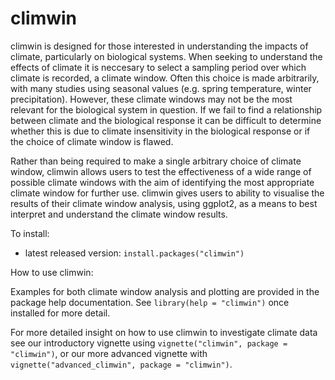 # climwin

climwin is designed for those interested in understanding the impacts of climate, particularly on biological systems. When seeking to understand the effects of climate it is neccesary to select a sampling period over which climate is recorded, a climate window. Often this choice is made arbitrarily, with many studies using seasonal values (e.g. spring temperature, winter precipitation). However, these climate windows may not be the most relevant for the biological system in question. If we fail to find a relationship between climate and the biological response it can be difficult to determine whether this is due to climate insensitivity in the biological response or if the choice of climate window is flawed.

Rather than being required to make a single arbitrary choice of climate window, climwin allows users to test the effectiveness of a wide range of possible climate windows with the aim of identifying the most appropriate climate window for further use. climwin gives users to ability to visualise the results of their climate window analysis, using ggplot2, as a means to best interpret and understand the climate window results.

To install:

* latest released version: `install.packages("climwin")`


How to use climwin:

Examples for both climate window analysis and plotting are provided in the package help documentation. See `library(help = "climwin")` once installed for more detail.

For more detailed insight on how to use climwin to investigate climate data see our introductory vignette using `vignette("climwin", package = "climwin")`, or our more advanced vignette with `vignette("advanced_climwin", package = "climwin")`.
